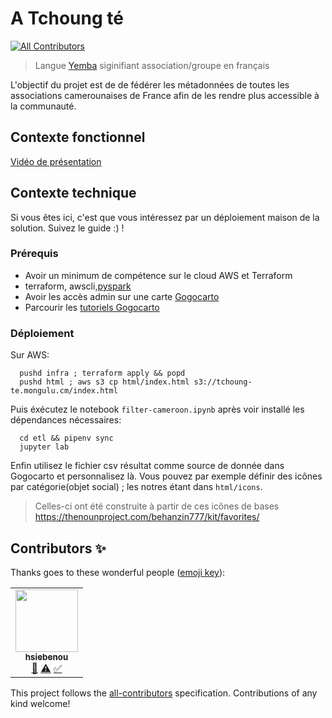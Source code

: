 # A Tchoung té
<!-- ALL-CONTRIBUTORS-BADGE:START - Do not remove or modify this section -->
[![All Contributors](https://img.shields.io/badge/all_contributors-1-orange.svg?style=flat-square)](#contributors-)
<!-- ALL-CONTRIBUTORS-BADGE:END -->
> Langue [Yemba](https://fr.wikipedia.org/wiki/Yemba) siginifiant association/groupe en français

L'objectif du projet est de de fédérer les métadonnées de toutes les associations camerounaises de France afin de les rendre plus accessible à la communauté.
 

## Contexte fonctionnel

[Vidéo de présentation](https://peertube.stream/w/qmMMLyMbzAU8HWWAk1LAQJ)


## Contexte technique

Si vous êtes ici, c'est que vous intéressez par un déploiement maison de la solution. Suivez le guide :) !


### Prérequis

* Avoir un minimum de compétence sur le cloud AWS et Terraform
* terraform, awscli,[pyspark](https://towardsdatascience.com/how-to-use-pyspark-on-your-computer-9c7180075617)
* Avoir les accès admin sur une carte [Gogocarto](https://gogocarto.fr/projects)
* Parcourir les [tutoriels Gogocarto](https://peertube.openstreetmap.fr/c/gogo_tutos/videos)


### Déploiement

Sur AWS:  
  ```
    pushd infra ; terraform apply && popd
    pushd html ; aws s3 cp html/index.html s3://tchoung-te.mongulu.cm/index.html
  ```

Puis éxécutez le notebook `filter-cameroon.ipynb` après voir installé les dépendances nécessaires:
  ```
    cd etl && pipenv sync
    jupyter lab
  ```

Enfin utilisez le fichier csv résultat comme source de donnée dans Gogocarto et personnalisez là.
Vous pouvez par exemple définir des icônes par catégorie(objet social) ; les notres étant dans `html/icons`.
> Celles-ci ont été construite à partir de ces icônes de bases https://thenounproject.com/behanzin777/kit/favorites/
## Contributors ✨

Thanks goes to these wonderful people ([emoji key](https://allcontributors.org/docs/en/emoji-key)):

<!-- ALL-CONTRIBUTORS-LIST:START - Do not remove or modify this section -->
<!-- prettier-ignore-start -->
<!-- markdownlint-disable -->
<table>
  <tr>
    <td align="center"><a href="https://github.com/hsiebenou"><img src="https://avatars.githubusercontent.com/u/45689273?v=4?s=100" width="100px;" alt=""/><br /><sub><b>hsiebenou</b></sub></a><br /><a href="#data-hsiebenou" title="Data">🔣</a> <a href="https://github.com/mongulu-cm/tchoung-te/commits?author=hsiebenou" title="Tests">⚠️</a> <a href="#tutorial-hsiebenou" title="Tutorials">✅</a></td>
  </tr>
</table>

<!-- markdownlint-restore -->
<!-- prettier-ignore-end -->

<!-- ALL-CONTRIBUTORS-LIST:END -->

This project follows the [all-contributors](https://github.com/all-contributors/all-contributors) specification. Contributions of any kind welcome!